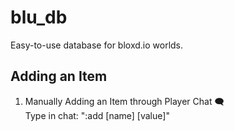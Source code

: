 # blu_db
Easy-to-use database for bloxd.io worlds.

## Adding an Item

1. Manually Adding an Item through Player Chat 🗨️  
   Type in chat: ":add [name] [value]"
